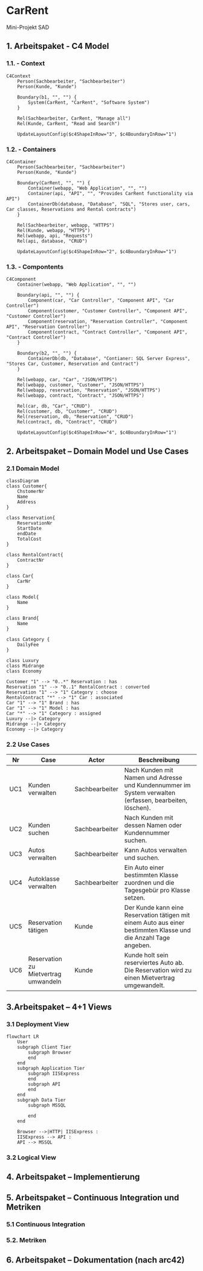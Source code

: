# CarRent

Mini-Projekt SAD

## 1.  Arbeitspaket - C4 Model

### 1.1. - Context
```mermaid
C4Context
    Person(Sachbearbeiter, "Sachbearbeiter")
    Person(Kunde, "Kunde")

    Boundary(b1, "", "") {
        System(CarRent, "CarRent", "Software System")
    }

    Rel(Sachbearbeiter, CarRent, "Manage all")
    Rel(Kunde, CarRent, "Read and Search")

    UpdateLayoutConfig($c4ShapeInRow="3", $c4BoundaryInRow="1")
```

### 1.2. - Containers
```mermaid
C4Container
    Person(Sachbearbeiter, "Sachbearbeiter")
    Person(Kunde, "Kunde")

    Boundary(CarRent, "", "") {
        Container(webapp, "Web Application", "", "")
        Container(api, "API", "", "Provides CarRent functionality via API")
        ContainerDb(database, "Database", "SQL", "Stores user, cars, Car classes, Reservations and Rental contracts")
    }

    Rel(Sachbearbeiter, webapp, "HTTPS")
    Rel(Kunde, webapp, "HTTPS")
    Rel(webapp, api, "Requests")
    Rel(api, database, "CRUD")

    UpdateLayoutConfig($c4ShapeInRow="2", $c4BoundaryInRow="1")
```

### 1.3. - Compontents
```mermaid
C4Component
    Container(webapp, "Web Application", "", "")

    Boundary(api, "", "") {
        Component(car, "Car Controller", "Component API", "Car Controller")
        Component(customer, "Customer Controller", "Component API", "Customer Controller")
        Component(reservation, "Reservation Controller", "Component API", "Reservation Controller")
        Component(contract, "Contract Controller", "Component API", "Contract Controller")
    }

    Boundary(b2, "", "") {
        ContainerDb(db, "Database", "Contianer: SQL Server Express", "Stores Car, Customer, Reservation and Contract")
    }

    Rel(webapp, car, "Car", "JSON/HTTPS")
    Rel(webapp, customer, "Customer", "JSON/HTTPS")
    Rel(webapp, reservation, "Reservation", "JSON/HTTPS")
    Rel(webapp, contract, "Contract", "JSON/HTTPS")

    Rel(car, db, "Car", "CRUD")
    Rel(customer, db, "Customer", "CRUD")
    Rel(reservation, db, "Reservation", "CRUD")
    Rel(contract, db, "Contract", "CRUD")

    UpdateLayoutConfig($c4ShapeInRow="4", $c4BoundaryInRow="1")
```

## 2.  Arbeitspaket – Domain Model und Use Cases

### 2.1 Domain Model

```mermaid
classDiagram
class Customer{
    ChstomerNr
    Name
    Address
}

class Reservation{
    ReservationNr
    StartDate
    endDate
    TotalCost
}

class RentalContract{
    ContractNr
}

class Car{
    CarNr
}

class Model{
    Name
}

class Brand{
    Name
}

class Category {
    DailyFee
}

class Luxury
class Midrange
class Economy

Customer "1" --> "0..*" Reservation : has
Reservation "1" --> "0..1" RentalContract : converted
Reservation "1" --> "1" Category : choose
RentalContract "*" --> "1" Car : associated
Car "1" --> "1" Brand : has
Car "1" --> "1" Model : has
Car "*" --> "1" Category : assigned
Luxury --|> Category
Midrange --|> Category
Economy --|> Category
```

### 2.2 Use Cases
| Nr     | Case                 | Actor          | Beschreibung                                                                                               |
| ------ | ----------------     | -------------- | ----------------------------------------------------------------------------------------------------------- |
| UC1 | Kunden verwalten     | Sachbearbeiter | Nach Kunden mit Namen und Adresse und Kundennummer im System verwalten (erfassen, bearbeiten, löschen).     |
| UC2 | Kunden suchen        | Sachbearbeiter | Nach Kunden mit dessen Namen oder Kundennummer suchen.                                                      |
| UC3 | Autos verwalten      | Sachbearbeiter | Kann Autos verwalten und suchen.                                                                            |
| UC4 | Autoklasse verwalten | Sachbearbeiter | Ein Auto einer bestimmten Klasse zuordnen und die Tagesgebür pro Klasse setzen.                          |
| UC5 | Reservation tätigen  | Kunde          | Der Kunde kann eine Reservation tätigen mit einem Auto aus einer bestimmten Klasse und die Anzahl Tage angeben. |
| UC6 | Reservation zu Mietvertrag umwandeln | Kunde    | Kunde holt sein reserviertes Auto ab. Die Reservation wird zu einen Mietvertrag umgewandelt.          |

## 3.Arbeitspaket – 4+1 Views

### 3.1 Deployment View
```mermaid
flowchart LR
    User
    subgraph Client Tier
        subgraph Browser
        end
    end
    subgraph Application Tier
        subgraph IISExpress
        end
        subgraph API
        end
    end
    subgraph Data Tier
        subgraph MSSQL
            
        end
    end

    Browser -->|HTTP| IISExpress :
    IISExpress --> API : 
    API --> MSSQL
```

### 3.2 Logical View

## 4. Arbeitspaket – Implementierung

## 5. Arbeitspaket – Continuous Integration und Metriken

### 5.1 Continuous Integration

### 5.2. Metriken

## 6. Arbeitspaket – Dokumentation (nach arc42)